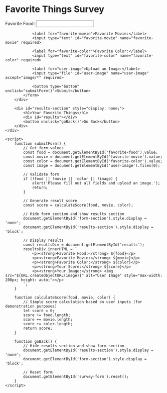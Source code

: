 
<!DOCTYPE html>
<html lang="en">
<head>
    <meta charset="UTF-8">
    <meta name="viewport" content="width=device-width, initial-scale=1.0">
    <title>Favorite Things Survey</title>
    <link rel="stylesheet" href="styles.css">
</head>
<body>
    <div class="container">
        <div id="form-section">
            <h1>Favorite Things Survey</h1>
            <form id="survey-form">
                <label for="favorite-food">Favorite Food:</label>
                <input type="text" id="favorite-food" name="favorite-food" required>

                <label for="favorite-movie">Favorite Movie:</label>
                <input type="text" id="favorite-movie" name="favorite-movie" required>

                <label for="favorite-color">Favorite Color:</label>
                <input type="text" id="favorite-color" name="favorite-color" required>

                <label for="user-image">Upload an Image:</label>
                <input type="file" id="user-image" name="user-image" accept="image/*" required>

                <button type="button" onclick="submitForm()">Submit</button>
            </form>
        </div>

        <div id="results-section" style="display: none;">
            <h1>Your Favorite Things</h1>
            <div id="results"></div>
            <button onclick="goBack()">Go Back</button>
        </div>
    </div>

    <script>
        function submitForm() {
            // Get form values
            const food = document.getElementById('favorite-food').value;
            const movie = document.getElementById('favorite-movie').value;
            const color = document.getElementById('favorite-color').value;
            const image = document.getElementById('user-image').files[0];

            // Validate form
            if (!food || !movie || !color || !image) {
                alert('Please fill out all fields and upload an image.');
                return;
            }

            // Generate result score
            const score = calculateScore(food, movie, color);

            // Hide form section and show results section
            document.getElementById('form-section').style.display = 'none';
            document.getElementById('results-section').style.display = 'block';

            // Display results
            const resultsDiv = document.getElementById('results');
            resultsDiv.innerHTML = `
                <p><strong>Favorite Food:</strong> ${food}</p>
                <p><strong>Favorite Movie:</strong> ${movie}</p>
                <p><strong>Favorite Color:</strong> ${color}</p>
                <p><strong>Your Score:</strong> ${score}</p>
                <p><strong>Your Image:</strong> <img src="${URL.createObjectURL(image)}" alt="User Image" style="max-width: 200px; height: auto;"></p>
            `;
        }

        function calculateScore(food, movie, color) {
            // Simple score calculation based on user inputs (for demonstration purposes)
            let score = 0;
            score += food.length;
            score += movie.length;
            score += color.length;
            return score;
        }

        function goBack() {
            // Hide results section and show form section
            document.getElementById('results-section').style.display = 'none';
            document.getElementById('form-section').style.display = 'block';
            
            // Reset form
            document.getElementById('survey-form').reset();
        }
    </script>
</body>
</html>
